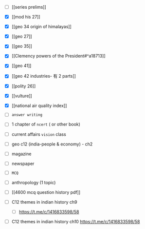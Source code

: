 - [ ] [[series prelims]]
- [x] [[mod his 27]]
- [x] [[geo 34 origin of himalayas]]
- [x] [[geo 27]]
- [x] [[geo 35]]


- [x] [[Clemency powers of the President#^a18713]]
- [x] [[geo 41]]
- [x] [[geo 42 industries- 有 2 parts]]
- [x] [[polity 26]]
- [x] [[vulture]]
- [x] [[national air quality index]]

- [ ] `answer writing`
- [ ] 1 chapter of `ncert` ( or other book)
- [ ] current affairs `vision` class

- [ ] geo c12 (india-people & economy) - ch2
- [ ] magazine 
- [ ] newspaper
- [ ] `MCQ`
- [ ] anthropology (1 topic)
- [ ] [[4600 mcq question history pdf]]
- [ ] C12 themes in indian history ch9
	- [ ] https://t.me/c/1416833598/58
- [ ] C12 themes in indian history ch10
	https://t.me/c/1416833598/58